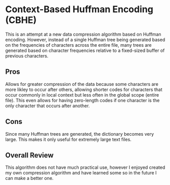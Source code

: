 # Context-Based Huffman Encoding (CBHE)
This is an attempt at a new data compression algorithm based on Huffman encoding. However, instead of a single Huffman tree being generated based on the frequencies of characters across the entire file, many trees are generated based on character frequencies relative to a fixed-sized buffer of previous characters.

## Pros
Allows for greater compression of the data because some characters are more likley to occur after others, allowing shorter codes for characters that occur commonly in local context but less often in the global scope (entire file). This even allows for having zero-length codes if one character is the only character that occurs after another.

## Cons
Since many Huffman trees are generated, the dictionary becomes very large. This makes it only useful for extremely large text files.

## Overall Review
This algorithm does not have much practical use, however I enjoyed created my own compression algorithm and have learned some so in the future I can make a better one.
